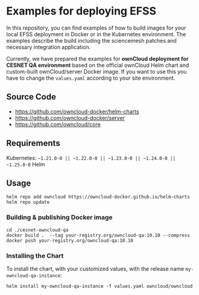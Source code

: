 # Examples for deploying EFSS

In this repository, you can find examples of how to build images for your local EFSS deployment in Docker or in the Kubernetes environment. The examples describe the build including the sciencemesh patches and necessary integration application.

Currently, we have prepared the examples for **ownCloud deployment for CESNET QA environment** based on the official ownCloud Helm chart and custom-built ownCloud/server Docker image.
If you want to use this you have to change the `values.yaml` according to your site environment.

## Source Code

- <https://github.com/owncloud-docker/helm-charts>
- <https://github.com/owncloud-docker/server>
- <https://github.com/owncloud/core>

## Requirements

Kubernetes: `~1.21.0-0 || ~1.22.0-0 || ~1.23.0-0 || ~1.24.0-0 || ~1.25.0-0`
Helm

## Usage

```shell
helm repo add owncloud https://owncloud-docker.github.io/helm-charts
helm repo update
```

### Building & publishing Docker image

```shell
cd ./cesnet-owncloud-qa
docker build .  --tag your-registry.org/owncloud-qa:10.10 --compress
docker push your-registry.org/owncloud-qa:10.10
```

### Installing the Chart

To install the chart, with your customized values, with the release name `my-owncloud-qa-instance`:

```shell
helm install my-owncloud-qa-instance -f values.yaml owncloud/owncloud
```
